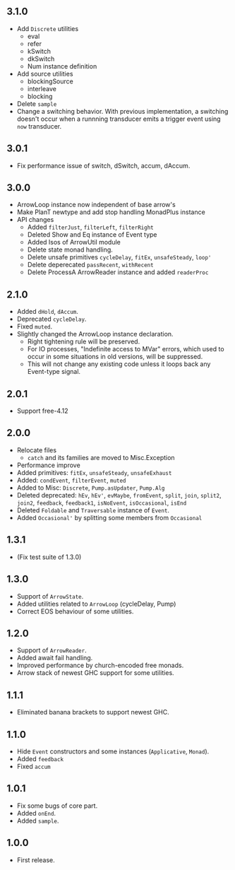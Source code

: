 
3.1.0
-----------
* Add `Discrete` utilities
    * eval
    * refer
    * kSwitch
    * dkSwitch
    * Num instance definition
* Add source utilities
    * blockingSource
    * interleave
    * blocking
* Delete `sample`
* Change a switching behavior. With previous implementation, a switching doesn't occur
  when a runnning transducer emits a trigger event using `now` transducer.


3.0.1
-----------
* Fix performance issue of switch, dSwitch, accum, dAccum.

3.0.0
-----------
* ArrowLoop instance now independent of base arrow's
* Make PlanT newtype and add stop handling MonadPlus instance
* API changes
    * Added `filterJust`, `filterLeft`, `filterRight`
    * Deleted Show and Eq instance of Event type
    * Added Isos of ArrowUtil module
    * Delete state monad handling.
    * Delete unsafe primitives `cycleDelay`, `fitEx`, `unsafeSteady`, `loop'`
    * Delete deperecated `passRecent`, `withRecent`
    * Delete ProcessA ArrowReader instance and added `readerProc`


2.1.0
-----------
* Added `dHold`, `dAccum`.
* Deprecated `cycleDelay`.
* Fixed `muted`.
* Slightly changed the ArrowLoop instance declaration.
    * Right tightening rule will be preserved.
    * For IO processes, "Indefinite access to MVar" errors, which used to occur in some
      situations in old versions, will be suppressed.
    * This will not change any existing code unless it loops back
      any Event-type signal.

2.0.1
------------
* Support free-4.12

2.0.0
------------
* Relocate files
    * `catch` and its families are moved to Misc.Exception
* Performance improve
* Added primitives: `fitEx`, `unsafeSteady`, `unsafeExhaust`
* Added: `condEvent`, `filterEvent`, `muted`
* Added to Misc: `Discrete`, `Pump.asUpdater`, `Pump.Alg`
* Deleted deprecated: `hEv`, `hEv'`, `evMaybe`, `fromEvent`, `split`,
  `join`, `split2`, `join2`, `feedback`, `feedback1`, `isNoEvent`, `isOccasional`, `isEnd`
* Deleted `Foldable` and `Traversable` instance of `Event`.
* Added `Occasional'` by splitting some members from `Occasional`

1.3.1
------------
* (Fix test suite of 1.3.0)

1.3.0
------------
* Support of `ArrowState`.
* Added utilities related to `ArrowLoop` (cycleDelay, Pump)
* Correct EOS behaviour of some utilities.

1.2.0
------------
* Support of `ArrowReader`.
* Added await fail handling.
* Improved performance by church-encoded free monads.
* Arrow stack of newest GHC support for some utilities.

1.1.1
------------
* Eliminated banana brackets to support newest GHC.

1.1.0
------------
* Hide `Event` constructors and some instances (`Applicative`, `Monad`).
* Added `feedback`
* Fixed `accum`

1.0.1
------------
* Fix some bugs of core part.
* Added `onEnd`.
* Added `sample`.

1.0.0
-------------
* First release.

